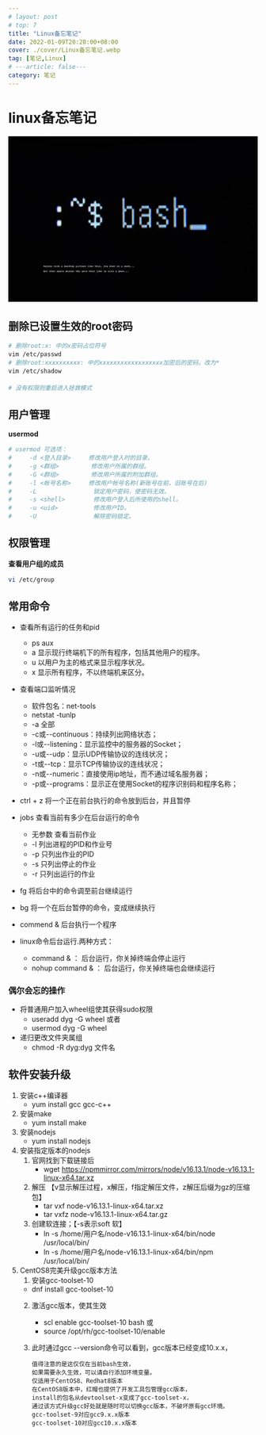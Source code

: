 ```yaml
---
# layout: post
# top: 7
title: "Linux备忘笔记"
date: 2022-01-09T20:28:00+08:00
cover: ./cover/Linux备忘笔记.webp
tag: [笔记,Linux]
# ---article: false---
category: 笔记
---
```



# linux备忘笔记

![](./cover/Linux备忘笔记.webp)

## 删除已设置生效的root密码

```bash
# 删除root:x: 中的x密码占位符号
vim /etc/passwd
# 删除root:xxxxxxxxxx: 中的xxxxxxxxxxxxxxxxxx加密后的密码，改为*
vim /etc/shadow

# 没有权限则重启进入拯救模式
```

## 用户管理

**usermod**

```bash
# usermod 可选项：
#     -d <登入目录>     修改用户登入时的目录。
#     -g <群组>         修改用户所属的群组。
#     -G <群组>         修改用户所属的附加群组。
#     -l <帐号名称>     修改用户帐号名称(新账号在前，旧账号在后)
#     -L                锁定用户密码，使密码无效。
#     -s <shell>        修改用户登入后所使用的shell。
#     -u <uid>          修改用户ID。
#     -U                解除密码锁定。
```

## 权限管理

**查看用户组的成员**

```bash
vi /etc/group
```

## 常用命令

- 查看所有运行的任务和pid
  - ps aux
  - a 显示现行终端机下的所有程序，包括其他用户的程序。
  - u 以用户为主的格式来显示程序状况。
  - x 显示所有程序，不以终端机来区分。
- 查看端口监听情况
  - 软件包名：net-tools
  - netstat -tunlp
  - -a 全部
  - -c或--continuous：持续列出网络状态；
  - -l或--listening：显示监控中的服务器的Socket；
  - -u或--udp：显示UDP传输协议的连线状况；
  - -t或--tcp：显示TCP传输协议的连线状况；
  - -n或--numeric：直接使用ip地址，而不通过域名服务器；
  - -p或--programs：显示正在使用Socket的程序识别码和程序名称；

- ctrl + z 将一个正在前台执行的命令放到后台，并且暂停
- jobs 查看当前有多少在后台运行的命令
  - 无参数 查看当前作业
  - -l 列出进程的PID和作业号
  - -p 只列出作业的PID
  - -s 只列出停止的作业
  - -r 只列出运行的作业
- fg 将后台中的命令调至前台继续运行
- bg 将一个在后台暂停的命令，变成继续执行
- commend & 后台执行一个程序
- linux命令后台运行.两种方式：
  - command & ： 后台运行，你关掉终端会停止运行
  - nohup command & ： 后台运行，你关掉终端也会继续运行

### 偶尔会忘的操作

- 将普通用户加入wheel组使其获得sudo权限
  - useradd dyg -G wheel 或者
  - usermod dyg -G wheel
- 递归更改文件夹属组
  - chmod -R dyg:dyg 文件名

## 软件安装升级

1. 安装c++编译器
    - yum install gcc gcc-c++
2. 安装make
    - yum install make
3. 安装nodejs
    - yum install nodejs
4. 安装指定版本的nodejs
    1. 官网找到下载链接后
        - wget <https://npmmirror.com/mirrors/node/v16.13.1/node-v16.13.1-linux-x64.tar.xz>
    2. 解压 【v显示解压过程，x解压，f指定解压文件，z解压后缀为gz的压缩包】
       - tar vxf node-v16.13.1-linux-x64.tar.xz
       - tar vxfz node-v16.13.1-linux-x64.tar.gz  
    3. 创建软连接；【-s表示soft 软】
        - ln -s /home/用户名/node-v16.13.1-linux-x64/bin/node /usr/local/bin/
        - ln -s /home/用户名/node-v16.13.1-linux-x64/bin/npm /usr/local/bin/
5. CentOS8完美升级gcc版本方法
   1. 安装gcc-toolset-10
     - dnf install gcc-toolset-10
   2. 激活gcc版本，使其生效
       - scl enable gcc-toolset-10 bash 或
       - source /opt/rh/gcc-toolset-10/enable
   3. 此时通过gcc --version命令可以看到，gcc版本已经变成10.x.x，

        ```
        值得注意的是这仅仅在当前bash生效，
        如果需要永久生效，可以请自行添加环境变量。
        仅适用于CentOS8、Redhat8版本
        在CentOS8版本中，红帽也提供了开发工具包管理gcc版本，
        install的包名从devtoolset-x变成了gcc-toolset-x，
        通过该方式升级gcc好处就是随时可以切换gcc版本，不破坏原有gcc环境。
        gcc-toolset-9对应gcc9.x.x版本
        gcc-toolset-10对应gcc10.x.x版本
        ```
